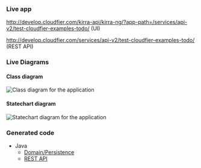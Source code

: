 ### Live app

http://develop.cloudfier.com/kirra-api/kirra-ng/?app-path=/services/api-v2/test-cloudfier-examples-todo/ (UI)

http://develop.cloudfier.com/services/api-v2/test-cloudfier-examples-todo/ (REST API)


### Live Diagrams

#### Class diagram

![Class diagram for the application](https://develop.cloudfier.com/services/diagram/test-cloudfier-examples-todo/package/todo.uml?showClassifierCompartments=Always&showStaticFeatures=true&showClasses=true&showAssociationEndName=false&showAttributes=true&showOperations=true&showComments=true&showParameters=true&showAssociationEndMultiplicity=true&showMinimumVisibility=Public&showFeatureVisibility=false&showParameterNames=false&showDerivedElements=false&showAssociationName=true)

#### Statechart diagram

![Statechart diagram for the application](https://develop.cloudfier.com/services/diagram/test-cloudfier-examples-todo/package/todo.uml?showStateMachines=true)

### Generated code

* Java
  * [Domain/Persistence](https://textuml.ci.cloudbees.com/job/codegen-examples-JEE-todo/lastSuccessfulBuild/artifact/jee/todo/gen/src/main/java/todo/)
  * [REST API](https://textuml.ci.cloudbees.com/job/codegen-examples-JEE-todo/lastSuccessfulBuild/artifact/jee/todo/gen/src/main/java/resource/todo/)

